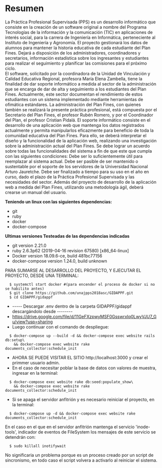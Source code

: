 # Resumen

La Práctica Profesional Supervisada (PPS) es un desarrollo informático que consiste en la creación de un software original a nombre del Programa Tecnologías de la información y la
comunicación (TIC) en aplicaciones de interés social, para la carrera de Ingeniería en Informática, perteneciente al Instituto de Ingeniería y Agronomía. El proyecto gestionará los
datos de alumnos para mantener la historia educativa de cada estudiante del Plan Fines. Dejará a disposición de los administradores, coordinadores y secretarios, información
estadística sobre los ingresantes y estudiantes para  realizar el seguimiento y planificar las comisiones para el próximo ciclo.  
El software, solicitado por la coordinadora de la Unidad de Vinculación y Calidad Educativa Regional, profesora María Elena Zambella, tiene la finalidad de dar soporte informático a
medida al sector de la administración que se encarga de dar de alta y seguimiento a los estudiantes del Plan Fines. Actualmente, este sector documentan el rendimiento de estos
estudiantes con un sistema implementado mediante herramientas de ofimática estándares. La administración del Plan Fines, con quienes también se realizará la presente práctica
profesional, está compuesta por el Secretario del Plan Fines, el profesor Rubén Romero, y por el Coordinador del Plan, el profesor Cristian Pidalá.
El soporte informático consiste en el desarrollo de una aplicación web que mantenga los datos registrados actualmente y permita manipularlos eficazmente para beneficio de toda la
comunidad educativa del Plan Fines. Para ello, se deberá interpretar el diseño y la funcionalidad de la aplicación web, realizando una investigación sobre la administración actual del
Plan Fines. Se debe lograr un acuerdo sobre todas las funcionalidades del sistema a fin de que este que cumpla con las siguientes condiciones:
Debe ser lo suficientemente útil para reemplazar al sistema actual.
Debe ser pasible de ser mantenido o sustentable por el soporte de los servidores de la Universidad Nacional Arturo Jauretche.
Debe ser finalizado a tiempo para su uso en el año en curso, dado el plazo de la Práctica Profesional Supervisada y las necesidades del sector.
Además del proyecto de desarrollo de la aplicación web a medida del Plan Fines, utilizando una metodología ágil, deberá crearse un manual del usuario.

**Teniendo un linux con las siguientes dependencias:**
* git
* ruby
* docker
* docker-compose

**Ultimas versiones Testeadas de las dependencias indicadas**
* git version 2.21.0
* ruby 2.6.3p62 (2019-04-16 revision 67580) [x86_64-linux]
* Docker version 18.09.6-ce, build 481bc77156
* docker-compose version 1.24.0, build unknown

PARA SUMARSE AL DESARROLLO DEL PROYECTO, Y EJECUTAR EL PROYECTO, DESDE UNA TERMINAL:
``` [bash]
  $ systemctl start docker #(para encender el proceso de docker si no se habilito antes)
  $ git clone https://github.com/unajpps2018asc/GIDAPPF.git
  $ cd GIDAPPF/gidappf
```
* ----- Descargar .env dentro de la carpeta GIDAPPF/gidappf descargándolo desde --------
* https://drive.google.com/file/d/11GeFXzpwyMSF0GsswrxIq0LwyVJU7_Gu/view?usp=sharing
* Luego continuar con el comando de despliegue:
``` [bash]
  $ docker-compose up --build -d && docker-compose exec website rails db:setup\
    && docker-compose exec website rake documents_collector:schedule_init
```

* AHORA SE PUEDE VISITAR EL SITIO http://localhost:3000 y crear el primmer usuario admin.
* En el caso de necesitar poblar la base de datos con valores de muestra, ingresar en la terminal:
``` [bash]
  $ docker-compose exec website rake db:seed:populate_show\
    && docker-compose exec website rake documents_collector:schedule_init
```

* Si se apaga el servidor anfitrión y es necesario reiniciar el proyecto, en la terminal:
``` [bash]
  $ docker-compose up -d && docker-compose exec website rake documents_collector:schedule_init
```

En el caso en el que en el servidor anfitrión mantenga el servicio 'inode-tools', indicador de eventos de FileSystem los mensajes de este servicio se detendrán con:
``` [bash]
  $ sudo killall inotifywait
```
No significaria un problema porque es un proceso creado por un script de sincronismo, en todo caso el script volvera a activarlo al reiniciar el sistema.
